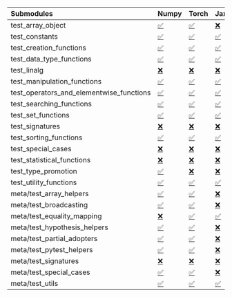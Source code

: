 | Submodules                               | Numpy                                                                                                                           | Torch                                                                                                                           | Jax                                                                                                                             | Tensorflow                                                                                                                      |
|:-----------------------------------------|:--------------------------------------------------------------------------------------------------------------------------------|:--------------------------------------------------------------------------------------------------------------------------------|:--------------------------------------------------------------------------------------------------------------------------------|:--------------------------------------------------------------------------------------------------------------------------------|
| test_array_object                        | <a href="https://github.com/unifyai/ivy/runs/8157236669?check_suite_focus=true" rel="noopener noreferrer" target="_blank">✅</a> | <a href="https://github.com/unifyai/ivy/runs/8157239790?check_suite_focus=true" rel="noopener noreferrer" target="_blank">✅</a> | <a href="https://github.com/unifyai/ivy/runs/8157243060?check_suite_focus=true" rel="noopener noreferrer" target="_blank">❌</a> | <a href="https://github.com/unifyai/ivy/runs/8157246041?check_suite_focus=true" rel="noopener noreferrer" target="_blank">✅</a> |
| test_constants                           | <a href="https://github.com/unifyai/ivy/runs/8157236808?check_suite_focus=true" rel="noopener noreferrer" target="_blank">✅</a> | <a href="https://github.com/unifyai/ivy/runs/8157239939?check_suite_focus=true" rel="noopener noreferrer" target="_blank">✅</a> | <a href="https://github.com/unifyai/ivy/runs/8157243183?check_suite_focus=true" rel="noopener noreferrer" target="_blank">✅</a> | <a href="https://github.com/unifyai/ivy/runs/8157246140?check_suite_focus=true" rel="noopener noreferrer" target="_blank">✅</a> |
| test_creation_functions                  | <a href="https://github.com/unifyai/ivy/runs/8157236937?check_suite_focus=true" rel="noopener noreferrer" target="_blank">✅</a> | <a href="https://github.com/unifyai/ivy/runs/8157240079?check_suite_focus=true" rel="noopener noreferrer" target="_blank">✅</a> | <a href="https://github.com/unifyai/ivy/runs/8157243321?check_suite_focus=true" rel="noopener noreferrer" target="_blank">✅</a> | <a href="https://github.com/unifyai/ivy/runs/8157246271?check_suite_focus=true" rel="noopener noreferrer" target="_blank">✅</a> |
| test_data_type_functions                 | <a href="https://github.com/unifyai/ivy/runs/8157237050?check_suite_focus=true" rel="noopener noreferrer" target="_blank">✅</a> | <a href="https://github.com/unifyai/ivy/runs/8157240204?check_suite_focus=true" rel="noopener noreferrer" target="_blank">✅</a> | <a href="https://github.com/unifyai/ivy/runs/8157243449?check_suite_focus=true" rel="noopener noreferrer" target="_blank">✅</a> | <a href="https://github.com/unifyai/ivy/runs/8157246370?check_suite_focus=true" rel="noopener noreferrer" target="_blank">✅</a> |
| test_linalg                              | <a href="https://github.com/unifyai/ivy/runs/8157237171?check_suite_focus=true" rel="noopener noreferrer" target="_blank">❌</a> | <a href="https://github.com/unifyai/ivy/runs/8157240345?check_suite_focus=true" rel="noopener noreferrer" target="_blank">❌</a> | <a href="https://github.com/unifyai/ivy/runs/8157243573?check_suite_focus=true" rel="noopener noreferrer" target="_blank">❌</a> | <a href="https://github.com/unifyai/ivy/runs/8157246501?check_suite_focus=true" rel="noopener noreferrer" target="_blank">❌</a> |
| test_manipulation_functions              | <a href="https://github.com/unifyai/ivy/runs/8157237283?check_suite_focus=true" rel="noopener noreferrer" target="_blank">✅</a> | <a href="https://github.com/unifyai/ivy/runs/8157240480?check_suite_focus=true" rel="noopener noreferrer" target="_blank">✅</a> | <a href="https://github.com/unifyai/ivy/runs/8157243674?check_suite_focus=true" rel="noopener noreferrer" target="_blank">✅</a> | <a href="https://github.com/unifyai/ivy/runs/8157246624?check_suite_focus=true" rel="noopener noreferrer" target="_blank">✅</a> |
| test_operators_and_elementwise_functions | <a href="https://github.com/unifyai/ivy/runs/8157237417?check_suite_focus=true" rel="noopener noreferrer" target="_blank">✅</a> | <a href="https://github.com/unifyai/ivy/runs/8157240611?check_suite_focus=true" rel="noopener noreferrer" target="_blank">✅</a> | <a href="https://github.com/unifyai/ivy/runs/8157243789?check_suite_focus=true" rel="noopener noreferrer" target="_blank">✅</a> | <a href="https://github.com/unifyai/ivy/runs/8157246742?check_suite_focus=true" rel="noopener noreferrer" target="_blank">✅</a> |
| test_searching_functions                 | <a href="https://github.com/unifyai/ivy/runs/8157237551?check_suite_focus=true" rel="noopener noreferrer" target="_blank">✅</a> | <a href="https://github.com/unifyai/ivy/runs/8157240808?check_suite_focus=true" rel="noopener noreferrer" target="_blank">✅</a> | <a href="https://github.com/unifyai/ivy/runs/8157243915?check_suite_focus=true" rel="noopener noreferrer" target="_blank">✅</a> | <a href="https://github.com/unifyai/ivy/runs/8157246854?check_suite_focus=true" rel="noopener noreferrer" target="_blank">✅</a> |
| test_set_functions                       | <a href="https://github.com/unifyai/ivy/runs/8157237671?check_suite_focus=true" rel="noopener noreferrer" target="_blank">✅</a> | <a href="https://github.com/unifyai/ivy/runs/8157240973?check_suite_focus=true" rel="noopener noreferrer" target="_blank">✅</a> | <a href="https://github.com/unifyai/ivy/runs/8157244067?check_suite_focus=true" rel="noopener noreferrer" target="_blank">✅</a> | <a href="https://github.com/unifyai/ivy/runs/8157246954?check_suite_focus=true" rel="noopener noreferrer" target="_blank">✅</a> |
| test_signatures                          | <a href="https://github.com/unifyai/ivy/runs/8157237807?check_suite_focus=true" rel="noopener noreferrer" target="_blank">❌</a> | <a href="https://github.com/unifyai/ivy/runs/8157241122?check_suite_focus=true" rel="noopener noreferrer" target="_blank">❌</a> | <a href="https://github.com/unifyai/ivy/runs/8157244196?check_suite_focus=true" rel="noopener noreferrer" target="_blank">❌</a> | <a href="https://github.com/unifyai/ivy/runs/8157247071?check_suite_focus=true" rel="noopener noreferrer" target="_blank">❌</a> |
| test_sorting_functions                   | <a href="https://github.com/unifyai/ivy/runs/8157237941?check_suite_focus=true" rel="noopener noreferrer" target="_blank">✅</a> | <a href="https://github.com/unifyai/ivy/runs/8157241277?check_suite_focus=true" rel="noopener noreferrer" target="_blank">✅</a> | <a href="https://github.com/unifyai/ivy/runs/8157244325?check_suite_focus=true" rel="noopener noreferrer" target="_blank">✅</a> | <a href="https://github.com/unifyai/ivy/runs/8157247266?check_suite_focus=true" rel="noopener noreferrer" target="_blank">✅</a> |
| test_special_cases                       | <a href="https://github.com/unifyai/ivy/runs/8157238061?check_suite_focus=true" rel="noopener noreferrer" target="_blank">❌</a> | <a href="https://github.com/unifyai/ivy/runs/8157241413?check_suite_focus=true" rel="noopener noreferrer" target="_blank">❌</a> | <a href="https://github.com/unifyai/ivy/runs/8157244451?check_suite_focus=true" rel="noopener noreferrer" target="_blank">❌</a> | <a href="https://github.com/unifyai/ivy/runs/8157247455?check_suite_focus=true" rel="noopener noreferrer" target="_blank">❌</a> |
| test_statistical_functions               | <a href="https://github.com/unifyai/ivy/runs/8157238204?check_suite_focus=true" rel="noopener noreferrer" target="_blank">❌</a> | <a href="https://github.com/unifyai/ivy/runs/8157241531?check_suite_focus=true" rel="noopener noreferrer" target="_blank">❌</a> | <a href="https://github.com/unifyai/ivy/runs/8157244576?check_suite_focus=true" rel="noopener noreferrer" target="_blank">❌</a> | <a href="https://github.com/unifyai/ivy/runs/8157247578?check_suite_focus=true" rel="noopener noreferrer" target="_blank">❌</a> |
| test_type_promotion                      | <a href="https://github.com/unifyai/ivy/runs/8157238333?check_suite_focus=true" rel="noopener noreferrer" target="_blank">✅</a> | <a href="https://github.com/unifyai/ivy/runs/8157241673?check_suite_focus=true" rel="noopener noreferrer" target="_blank">❌</a> | <a href="https://github.com/unifyai/ivy/runs/8157244696?check_suite_focus=true" rel="noopener noreferrer" target="_blank">❌</a> | <a href="https://github.com/unifyai/ivy/runs/8157247724?check_suite_focus=true" rel="noopener noreferrer" target="_blank">❌</a> |
| test_utility_functions                   | <a href="https://github.com/unifyai/ivy/runs/8157238473?check_suite_focus=true" rel="noopener noreferrer" target="_blank">✅</a> | <a href="https://github.com/unifyai/ivy/runs/8157241799?check_suite_focus=true" rel="noopener noreferrer" target="_blank">✅</a> | <a href="https://github.com/unifyai/ivy/runs/8157244803?check_suite_focus=true" rel="noopener noreferrer" target="_blank">✅</a> | <a href="https://github.com/unifyai/ivy/runs/8157247872?check_suite_focus=true" rel="noopener noreferrer" target="_blank">✅</a> |
| meta/test_array_helpers                  | <a href="https://github.com/unifyai/ivy/runs/8157238620?check_suite_focus=true" rel="noopener noreferrer" target="_blank">✅</a> | <a href="https://github.com/unifyai/ivy/runs/8157241944?check_suite_focus=true" rel="noopener noreferrer" target="_blank">✅</a> | <a href="https://github.com/unifyai/ivy/runs/8157244924?check_suite_focus=true" rel="noopener noreferrer" target="_blank">❌</a> | <a href="https://github.com/unifyai/ivy/runs/8157247964?check_suite_focus=true" rel="noopener noreferrer" target="_blank">❌</a> |
| meta/test_broadcasting                   | <a href="https://github.com/unifyai/ivy/runs/8157238764?check_suite_focus=true" rel="noopener noreferrer" target="_blank">✅</a> | <a href="https://github.com/unifyai/ivy/runs/8157242084?check_suite_focus=true" rel="noopener noreferrer" target="_blank">✅</a> | <a href="https://github.com/unifyai/ivy/runs/8157245053?check_suite_focus=true" rel="noopener noreferrer" target="_blank">❌</a> | <a href="https://github.com/unifyai/ivy/runs/8157248114?check_suite_focus=true" rel="noopener noreferrer" target="_blank">✅</a> |
| meta/test_equality_mapping               | <a href="https://github.com/unifyai/ivy/runs/8157238901?check_suite_focus=true" rel="noopener noreferrer" target="_blank">❌</a> | <a href="https://github.com/unifyai/ivy/runs/8157242212?check_suite_focus=true" rel="noopener noreferrer" target="_blank">✅</a> | <a href="https://github.com/unifyai/ivy/runs/8157245185?check_suite_focus=true" rel="noopener noreferrer" target="_blank">✅</a> | <a href="https://github.com/unifyai/ivy/runs/8157248335?check_suite_focus=true" rel="noopener noreferrer" target="_blank">✅</a> |
| meta/test_hypothesis_helpers             | <a href="https://github.com/unifyai/ivy/runs/8157239080?check_suite_focus=true" rel="noopener noreferrer" target="_blank">✅</a> | <a href="https://github.com/unifyai/ivy/runs/8157242335?check_suite_focus=true" rel="noopener noreferrer" target="_blank">✅</a> | <a href="https://github.com/unifyai/ivy/runs/8157245320?check_suite_focus=true" rel="noopener noreferrer" target="_blank">❌</a> | <a href="https://github.com/unifyai/ivy/runs/8157248560?check_suite_focus=true" rel="noopener noreferrer" target="_blank">✅</a> |
| meta/test_partial_adopters               | <a href="https://github.com/unifyai/ivy/runs/8157239229?check_suite_focus=true" rel="noopener noreferrer" target="_blank">✅</a> | <a href="https://github.com/unifyai/ivy/runs/8157242472?check_suite_focus=true" rel="noopener noreferrer" target="_blank">✅</a> | <a href="https://github.com/unifyai/ivy/runs/8157245435?check_suite_focus=true" rel="noopener noreferrer" target="_blank">❌</a> | <a href="https://github.com/unifyai/ivy/runs/8157248676?check_suite_focus=true" rel="noopener noreferrer" target="_blank">✅</a> |
| meta/test_pytest_helpers                 | <a href="https://github.com/unifyai/ivy/runs/8157239345?check_suite_focus=true" rel="noopener noreferrer" target="_blank">✅</a> | <a href="https://github.com/unifyai/ivy/runs/8157242578?check_suite_focus=true" rel="noopener noreferrer" target="_blank">✅</a> | <a href="https://github.com/unifyai/ivy/runs/8157245581?check_suite_focus=true" rel="noopener noreferrer" target="_blank">❌</a> | <a href="https://github.com/unifyai/ivy/runs/8157248868?check_suite_focus=true" rel="noopener noreferrer" target="_blank">✅</a> |
| meta/test_signatures                     | <a href="https://github.com/unifyai/ivy/runs/8157239479?check_suite_focus=true" rel="noopener noreferrer" target="_blank">❌</a> | <a href="https://github.com/unifyai/ivy/runs/8157242680?check_suite_focus=true" rel="noopener noreferrer" target="_blank">❌</a> | <a href="https://github.com/unifyai/ivy/runs/8157245726?check_suite_focus=true" rel="noopener noreferrer" target="_blank">❌</a> | <a href="https://github.com/unifyai/ivy/runs/8157248986?check_suite_focus=true" rel="noopener noreferrer" target="_blank">❌</a> |
| meta/test_special_cases                  | <a href="https://github.com/unifyai/ivy/runs/8157239574?check_suite_focus=true" rel="noopener noreferrer" target="_blank">✅</a> | <a href="https://github.com/unifyai/ivy/runs/8157242789?check_suite_focus=true" rel="noopener noreferrer" target="_blank">✅</a> | <a href="https://github.com/unifyai/ivy/runs/8157245836?check_suite_focus=true" rel="noopener noreferrer" target="_blank">❌</a> | <a href="https://github.com/unifyai/ivy/runs/8157249138?check_suite_focus=true" rel="noopener noreferrer" target="_blank">✅</a> |
| meta/test_utils                          | <a href="https://github.com/unifyai/ivy/runs/8157239680?check_suite_focus=true" rel="noopener noreferrer" target="_blank">✅</a> | <a href="https://github.com/unifyai/ivy/runs/8157242930?check_suite_focus=true" rel="noopener noreferrer" target="_blank">✅</a> | <a href="https://github.com/unifyai/ivy/runs/8157245949?check_suite_focus=true" rel="noopener noreferrer" target="_blank">✅</a> | <a href="https://github.com/unifyai/ivy/runs/8157249274?check_suite_focus=true" rel="noopener noreferrer" target="_blank">✅</a> |